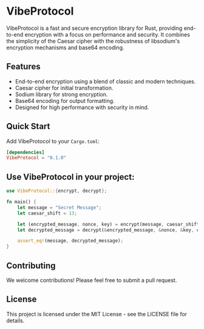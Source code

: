# VibeProtocol

VibeProtocol is a fast and secure encryption library for Rust, providing end-to-end encryption with a focus on performance and security. It combines the simplicity of the Caesar cipher with the robustness of libsodium's encryption mechanisms and base64 encoding.

## Features

- End-to-end encryption using a blend of classic and modern techniques.
- Caesar cipher for initial transformation.
- Sodium library for strong encryption.
- Base64 encoding for output formatting.
- Designed for high performance with security in mind.

## Quick Start

Add VibeProtocol to your `Cargo.toml`:

```toml
[dependencies]
VibeProtocol = "0.1.0"
```

## Use VibeProtocol in your project:

```rust
use VibeProtocol::{encrypt, decrypt};

fn main() {
    let message = "Secret Message";
    let caesar_shift = 13;

    let (encrypted_message, nonce, key) = encrypt(message, caesar_shift).unwrap();
    let decrypted_message = decrypt(&encrypted_message, &nonce, &key, caesar_shift).unwrap();

    assert_eq!(message, decrypted_message);
}
```
## Contributing
We welcome contributions! Please feel free to submit a pull request.

## License
This project is licensed under the MIT License - see the LICENSE file for details.
